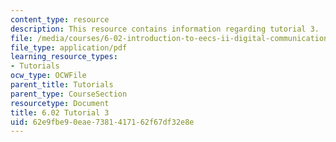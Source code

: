 ```yaml
---
content_type: resource
description: This resource contains information regarding tutorial 3.
file: /media/courses/6-02-introduction-to-eecs-ii-digital-communication-systems-fall-2012/62e9fbe90eae7381417162f67df32e8e_MIT6_02F12_tutor03.pdf
file_type: application/pdf
learning_resource_types:
- Tutorials
ocw_type: OCWFile
parent_title: Tutorials
parent_type: CourseSection
resourcetype: Document
title: 6.02 Tutorial 3
uid: 62e9fbe9-0eae-7381-4171-62f67df32e8e
---
```

